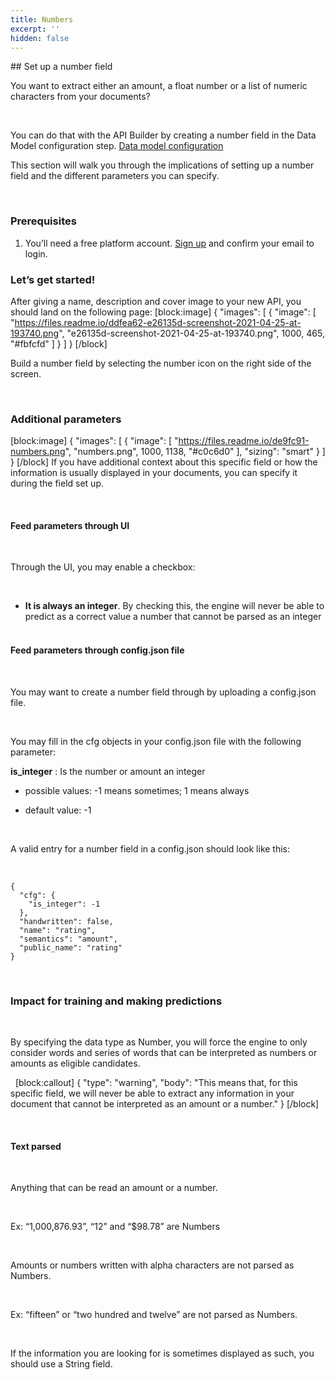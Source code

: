 ```yaml
---
title: Numbers
excerpt: ''
hidden: false
---
```

## Set up a number field
 

You want to extract either an amount, a float number or a list of numeric characters from your documents?

 

You can do that with the API Builder by creating a number field in the Data Model configuration step. 
[Data model configuration](doc:data-model-configuration) 
 

This section will walk you through the implications of setting up a number field and the different parameters you can specify.

 

### Prerequisites


1. You’ll need a free platform account. [Sign up](https://platform.mindee.com) and confirm your email to login.


### Let’s get started! 


After giving a name, description and cover image to your new API, you should land on the following page:
[block:image]
{
  "images": [
    {
      "image": [
        "https://files.readme.io/ddfea62-e26135d-screenshot-2021-04-25-at-193740.png",
        "e26135d-screenshot-2021-04-25-at-193740.png",
        1000,
        465,
        "#fbfcfd"
      ]
    }
  ]
}
[/block]
 


Build a number field by selecting the number icon on the right side of the screen.

 

### Additional parameters


[block:image]
{
  "images": [
    {
      "image": [
        "https://files.readme.io/de9fc91-numbers.png",
        "numbers.png",
        1000,
        1138,
        "#c0c6d0"
      ],
      "sizing": "smart"
    }
  ]
}
[/block]
If you have additional context about this specific field or how the information is usually displayed in your documents, you can specify it during the field set up.

 

#### Feed parameters through UI
 

Through the UI, you may enable a checkbox:

 
* **It is always an integer**. By checking this, the engine will never be able to predict as a correct value a number that cannot be parsed as an integer
 
 
#### Feed parameters through config.json file
 

You may want to create a number field through by uploading a config.json file. 

 

You may fill in the cfg objects in your config.json file with the following parameter:



**is_integer** : Is the number or amount an integer

* possible values: -1 means sometimes; 1 means always

* default value: -1

 

A valid entry for a number field in a config.json should look like this:

 
```
{
  "cfg": {
    "is_integer": -1
  },
  "handwritten": false,
  "name": "rating",
  "semantics": "amount",
  "public_name": "rating"
}
```
 
 

### Impact for training and making predictions
 


By specifying the data type as Number, you will force the engine to only consider words and series of words that can be interpreted as numbers or amounts as eligible candidates.

 
[block:callout]
{
  "type": "warning",
  "body": "This means that, for this specific field, we will never be able to extract any information in your document that cannot be interpreted as an amount or a number."
}
[/block]


 

#### Text parsed
 

Anything that can be read an amount or a number.

 

Ex: “1,000,876.93”, “12” and “$98.78” are Numbers

 

Amounts or numbers written with alpha characters are not parsed as Numbers.

 

Ex: “fifteen” or “two hundred and twelve” are not parsed as Numbers.

 

If the information you are looking for is sometimes displayed as such, you should use a String field.

​